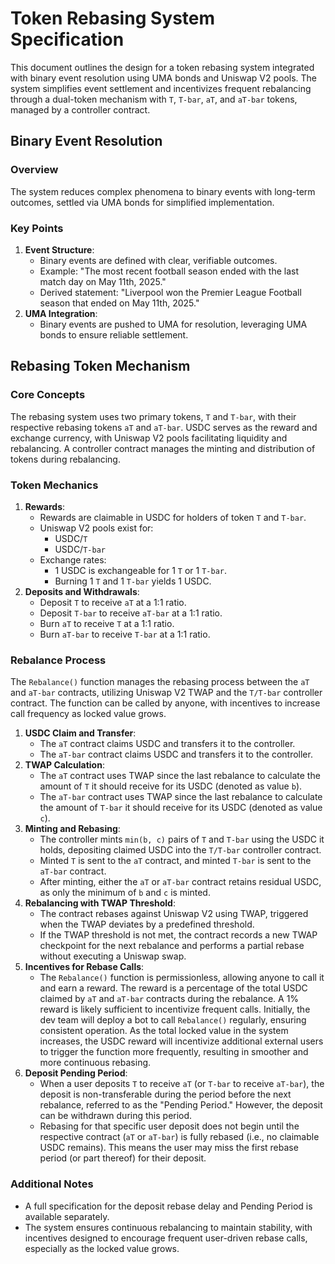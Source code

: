# Token Rebasing System Specification

This document outlines the design for a token rebasing system integrated with binary event resolution using UMA bonds and Uniswap V2 pools. The system simplifies event settlement and incentivizes frequent rebalancing through a dual-token mechanism with `T`, `T-bar`, `aT`, and `aT-bar` tokens, managed by a controller contract.

## Binary Event Resolution

### Overview
The system reduces complex phenomena to binary events with long-term outcomes, settled via UMA bonds for simplified implementation.

### Key Points
1. **Event Structure**:
   - Binary events are defined with clear, verifiable outcomes.
   - Example: "The most recent football season ended with the last match day on May 11th, 2025."
   - Derived statement: "Liverpool won the Premier League Football season that ended on May 11th, 2025."
2. **UMA Integration**:
   - Binary events are pushed to UMA for resolution, leveraging UMA bonds to ensure reliable settlement.

## Rebasing Token Mechanism

### Core Concepts
The rebasing system uses two primary tokens, `T` and `T-bar`, with their respective rebasing tokens `aT` and `aT-bar`. USDC serves as the reward and exchange currency, with Uniswap V2 pools facilitating liquidity and rebalancing. A controller contract manages the minting and distribution of tokens during rebalancing.

### Token Mechanics
1. **Rewards**:
   - Rewards are claimable in USDC for holders of token `T` and `T-bar`.
   - Uniswap V2 pools exist for:
     - USDC/`T`
     - USDC/`T-bar`
   - Exchange rates:
     - 1 USDC is exchangeable for 1 `T` or 1 `T-bar`.
     - Burning 1 `T` and 1 `T-bar` yields 1 USDC.
2. **Deposits and Withdrawals**:
   - Deposit `T` to receive `aT` at a 1:1 ratio.
   - Deposit `T-bar` to receive `aT-bar` at a 1:1 ratio.
   - Burn `aT` to receive `T` at a 1:1 ratio.
   - Burn `aT-bar` to receive `T-bar` at a 1:1 ratio.

### Rebalance Process
The `Rebalance()` function manages the rebasing process between the `aT` and `aT-bar` contracts, utilizing Uniswap V2 TWAP and the `T/T-bar` controller contract. The function can be called by anyone, with incentives to increase call frequency as locked value grows.

1. **USDC Claim and Transfer**:
   - The `aT` contract claims USDC and transfers it to the controller.
   - The `aT-bar` contract claims USDC and transfers it to the controller.
2. **TWAP Calculation**:
   - The `aT` contract uses TWAP since the last rebalance to calculate the amount of `T` it should receive for its USDC (denoted as value `b`).
   - The `aT-bar` contract uses TWAP since the last rebalance to calculate the amount of `T-bar` it should receive for its USDC (denoted as value `c`).
3. **Minting and Rebasing**:
   - The controller mints `min(b, c)` pairs of `T` and `T-bar` using the USDC it holds, depositing claimed USDC into the `T/T-bar` controller contract.
   - Minted `T` is sent to the `aT` contract, and minted `T-bar` is sent to the `aT-bar` contract.
   - After minting, either the `aT` or `aT-bar` contract retains residual USDC, as only the minimum of `b` and `c` is minted.
4. **Rebalancing with TWAP Threshold**:
   - The contract rebases against Uniswap V2 using TWAP, triggered when the TWAP deviates by a predefined threshold.
   - If the TWAP threshold is not met, the contract records a new TWAP checkpoint for the next rebalance and performs a partial rebase without executing a Uniswap swap.
5. **Incentives for Rebase Calls**:
   - The `Rebalance()` function is permissionless, allowing anyone to call it and earn a reward. The reward is a percentage of the total USDC claimed by `aT` and `aT-bar` contracts during the rebalance. A 1% reward is likely sufficient to incentivize frequent calls. Initially, the dev team will deploy a bot to call `Rebalance()` regularly, ensuring consistent operation. As the total locked value in the system increases, the USDC reward will incentivize additional external users to trigger the function more frequently, resulting in smoother and more continuous rebasing.
6. **Deposit Pending Period**:
   - When a user deposits `T` to receive `aT` (or `T-bar` to receive `aT-bar`), the deposit is non-transferable during the period before the next rebalance, referred to as the "Pending Period." However, the deposit can be withdrawn during this period.
   - Rebasing for that specific user deposit does not begin until the respective contract (`aT` or `aT-bar`) is fully rebased (i.e., no claimable USDC remains). This means the user may miss the first rebase period (or part thereof) for their deposit.

### Additional Notes
- A full specification for the deposit rebase delay and Pending Period is available separately.
- The system ensures continuous rebalancing to maintain stability, with incentives designed to encourage frequent user-driven rebase calls, especially as the locked value grows.